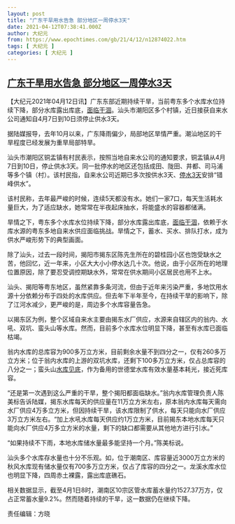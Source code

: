 ```yaml
---
layout: post
title: "广东干旱用水告急 部分地区一周停水3天"
date: 2021-04-12T07:38:41.000Z
author: 大纪元
from: https://www.epochtimes.com/gb/21/4/12/n12874022.htm
tags: [ 大纪元 ]
categories: [ 大纪元 ]
---
```

<!--1618213121000-->
[广东干旱用水告急 部分地区一周停水3天](https://www.epochtimes.com/gb/21/4/12/n12874022.htm)
------

<div>
<p>【大纪元2021年04月12日讯】广东东部近期持续干旱，当前粤东多个水库水位持续下降，部分水库露出库底，<a href="https://www.epochtimes.com/gb/tag/%E9%9D%A2%E4%B8%B4%E5%B9%B2%E6%B6%B8.html">面临干涸</a>。汕头市潮阳区多个村镇，近日接获自来水公司通知自4月7日到10日须停止供水3天。</p><p>据陆媒报导，去年10月以来，广东降雨偏少，局部地区旱情严重。潮汕地区的干旱程度已经发展为重旱局部特旱。</p><p>汕头市潮阳区铜盂镇有村民表示，按照当地自来水公司的通知要求，铜盂镇从4月7日到10日，停止供水3天。同一批停水的地区还包括成田、陇田、井都、司马浦等多个镇（村）。该村民指，自来水公司近期已多次按供水3天、<a href="https://www.epochtimes.com/gb/tag/%E5%81%9C%E6%B0%B43%E5%A4%A9.html">停水3天</a>安排“错峰供水”。</p><p>该村民称，去年最严峻的时候，连续5天都没有水。她们一家7口，每天生活耗水量巨大，为了适应缺水，她常常在半夜起床抽水，将能盛水的容器都储满。</p><p>旱情之下，粤东多个水库水位持续下降，部分水库露出库底，<a href="https://www.epochtimes.com/gb/tag/%E9%9D%A2%E4%B8%B4%E5%B9%B2%E6%B6%B8.html">面临干涸</a>，依赖于水库水源的粤东多地自来水供应面临挑战。旱情之下，蓄水、买水、排队打水，成为供水严峻形势下的典型画面。</p><p>除了汕头，过去一段时间，揭阳市揭东区陈先生所在的碧桂园小区也饱受缺水之苦，他回忆，近一年来，小区大大小小停水达几十次。他说，由于小区所在的地理位置原因，除了要忍受调控期缺水外，常常在供水期间小区居民也用不上水。</p><p>汕头、揭阳等粤东地区，虽然紧靠多条河流，但由于近年来污染严重，多地饮用水源十分依赖分布于四处的水库供应。但去年下半年至今，在持续干旱的影响下，除了江河水减少，更严峻的是，周边多个水库容量告急。</p><p>以揭东区为例，整个区域自来水主要由揭东水厂供应，水源来自辖区内的翁内、水吼、双坑、蛮头山等水库。然而，目前多个水库水位明显下降，甚至有水库已面临枯竭。</p><p>翁内水库的总库容为900多万立方米，目前剩余水量不到四分之一，仅有260多万立方米；位于翁内水库的上游的双坑水库，还剩下100多万立方米，仅占总库容的八分之一；蛮头山<a href="https://www.epochtimes.com/gb/tag/%E6%B0%B4%E5%BA%93%E8%A7%81%E5%BA%95.html">水库见底</a>，作为备用的世德堂水库有效水量基本耗光，接近死库容。</p><p>“还是第一次遇到这么严重的干旱，整个揭阳都面临缺水。”翁内水库管理负责人陈美标告诉陆媒，揭东水库每天的供应量在11万立方米左右，原本翁内水库每天需向水厂供应4万多立方米，但因持续干旱，该水库限制了供水，每天只能向水厂供应3万立方米左右。“加上水吼水库每天供应约1万立方米，目前揭东本地水库每天只能向水厂供应4万多立方米的水量，剩下的缺口都需要从其他地方进行引水。”</p><p>“如果持续不下雨，本地水库储水量最多能坚持一个月。”陈美标说。</p><p>汕头多个水库存水量也十分不乐观。如，位于潮南区、库容量近3000万立方米的秋风水库现有储水量仅有700多万立方米，仅占了库容的四分之一。龙溪水库水位也明显下降，四周赤土裸露，露出库底礁石。</p><p>相关数据显示，截至4月1日8时，潮南区10宗区管水库蓄水量约1527.37万方，仅占正常蓄水量9.2%。然而随着持续的干旱，这一数据仍在继续下降。</p><p>责任编辑：方晓</p>
</div>
